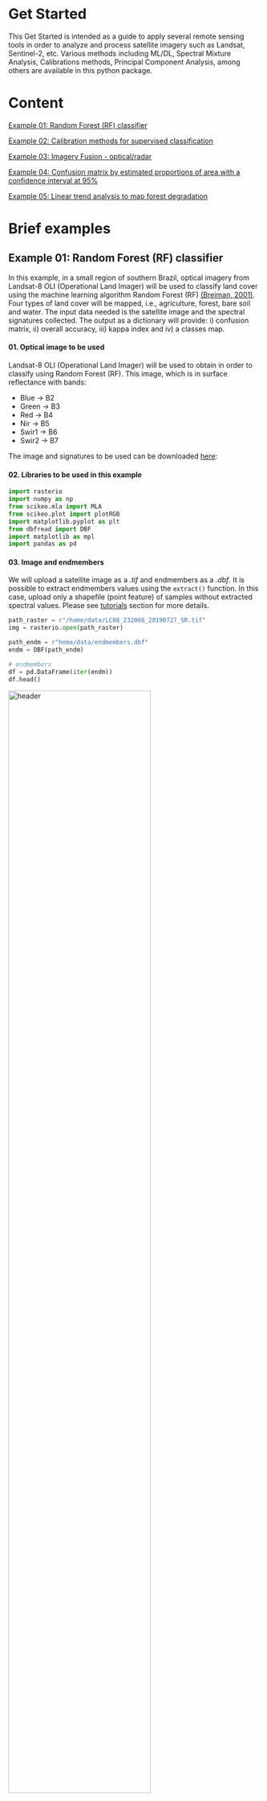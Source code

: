 <!-- #region -->
# **Get Started**

This Get Started is intended as a guide to apply several remote sensing tools in order to analyze and process satellite imagery such as Landsat, Sentinel-2, etc. Various methods including ML/DL, Spectral Mixture Analysis, Calibrations methods, Principal Component Analysis, among others are available in this python package. 

# **Content**

[Example 01: Random Forest (RF) classifier](#example01)

[Example 02: Calibration methods for supervised classification](#example02)

[Example 03: Imagery Fusion - optical/radar](#example03)

[Example 04: Confusion matrix by estimated proportions of area with a confidence interval at 95%](#example04)

[Example 05: Linear trend analysis to map forest degradation](#example05)

# **Brief examples**

## <a name = "example01"></a>**Example 01: Random Forest (RF) classifier**

In this example, in a small region of southern Brazil, optical imagery from Landsat-8 OLI (Operational Land Imager) will be used to classify land cover using the machine learning algorithm Random Forest (RF) [(Breiman, 2001)](https://doi.org/10.1023/A:1010933404324). Four types of land cover will be mapped, i.e., agriculture, forest, bare soil and water. The input data needed is the satellite image and the spectral signatures collected. The output as a dictionary will provide: i) confusion matrix, ii) overall accuracy, iii) kappa index and iv) a classes map.

#### 01. Optical image to be used

Landsat-8 OLI (Operational Land Imager) will be used to obtain in order to classify using Random Forest (RF). This image, which is in surface reflectance with bands:

- Blue -> B2
- Green -> B3 
- Red -> B4
- Nir -> B5
- Swir1 -> B6
- Swir2 -> B7

The image and signatures to be used can be downloaded [here](https://drive.google.com/drive/folders/193RhNpACu9THcOZu8OzMh-btnFCOgHrU?usp=sharing):

#### 02. Libraries to be used in this example


```python
import rasterio
import numpy as np
from scikeo.mla import MLA
from scikeo.plot import plotRGB
import matplotlib.pyplot as plt
from dbfread import DBF
import matplotlib as mpl
import pandas as pd
```
#### 03. Image and endmembers
We will upload a satellite image as a *.tif* and endmembers as a *.dbf*. It is possible to extract endmembers values using the ```extract()``` function. In this case, upload only a shapefile (point feature) of samples without extracted spectral values. Please see [tutorials](https://yotarazona.github.io/scikit-eo/tutorials/) section for more details.

```python
path_raster = r"/home/data/LC08_232066_20190727_SR.tif"
img = rasterio.open(path_raster)

path_endm = r"home/data/endmembers.dbf"
endm = DBF(path_endm)

# endmembers
df = pd.DataFrame(iter(endm))
df.head()
```
<p align="left">
  <a href="https://github.com/yotarazona/scikit-eo"><img src="https://raw.githubusercontent.com/yotarazona/scikit-eo/main/docs/images/endembers.png" alt ="header" width = 75%>
</a>
</p>

#### 04. Classifying with Random Forest
An instance of ```mla()```:

```python
inst = MLA(image = img, endmembers = endm)
```
Applying with 70% of data to train:

```python
rf_class = inst.SVM(training_split = 0.7)
```
#### 5.0 Results

Dictionary of results

```python
rf_class.keys()
```
Overall accuracy

```python
rf_class.get('Overall_Accuracy')
```
Kappa index

```python
rf_class.get('Kappa_Index')
```
Confusion matrix or error matrix

```python
rf_class.get('Confusion_Matrix')
```
<p align="left">
  <a href="https://github.com/yotarazona/scikit-eo"><img src="https://raw.githubusercontent.com/yotarazona/scikit-eo/main/docs/images/confusion_matrix.png" alt ="header" width = 80%>
</a>
</p>

#### 06. Preparing the image before plotting

```python
# Let's define the color palette
palette = mpl.colors.ListedColormap(["#2232F9","#F922AE","#229954","#7CED5E"])
```
Applying the ```plotRGB()``` algorithm is easy:

```python
# Let´s plot
fig, axes = plt.subplots(nrows = 1, ncols = 2, figsize = (15, 9))

# satellite image
plotRGB(img, title = 'Image in Surface Reflectance', ax = axes[0])

# class results
axes[1].imshow(svm_class.get('Classification_Map'), cmap = palette)
axes[1].set_title("Classification map")
axes[1].grid(False)
```
<p align="left">
  <a href="https://github.com/yotarazona/scikit-eo"><img src="https://raw.githubusercontent.com/yotarazona/scikit-eo/main/docs/images/classification.png" alt ="header" width = "750">
</a>
</p>

## <a name = "example02"></a>**Example 02: Calibration methods for supervised classification**

Given a large number of machine learning algorithms, it is necessary to select the one with the best performance in the classification, i.e., the algorithm in which the training and testing data used converge the learning iteratively to a solution that appears to be satisfactory [(Tarazona et al., 2021)](https://www.tandfonline.com/doi/full/10.1080/07038992.2021.1941823).
To deal with this, users can apply the calibration methods Leave One Out Cross-Validation (LOOCV), Cross-Validation (CV) and Monte Carlo Cross-Validation (MCCV) in order to calibrate a supervised classification with different algorithms. The input data needed are the spectral signatures collected as a *.dbf* or *.csv*. The output will provide a graph with the errors of each classifier obtained.

#### 01. Endmembers as a .dbf

```python
path_endm = "/home/data/ex_O2/endmembers.dbf"
endm = DBF(path_endm)
```
#### 02. An instance of calmla()

```python
inst = calmla(endmembers = endm)
```
#### 03. Applying the splitData() method

```python
data = inst.splitData()
```
**Calibrating with *Monte Carlo Cross-Validation Calibration* (MCCV)**

**Parameters**:

- ```split_data```: An instance obtained with ```splitData()```.
- ```models```: Support Vector Machine (svm), Decision Tree (dt), Random Forest (rf) and Naive Bayes (nb).
- ```n_iter```: Number of iterations.

#### 04. Running MCCV

```python
error_mccv = inst.MCCV(split_data = data, models = ('svm', 'dt', 'rf', 'nb'), 
                       n_iter = 10)
```

Calibration results:

![Result of the calibration methods using svm, dt, rf and nb.](images/scikit_eo_01.png){ width=90% }

With this result it can be observed that SVM and RF obtained a higher overall accuracy (less error). Therefore, you can use these algorithms to classify a satellite image.
<!-- #endregion -->

## <a name = "example03"></a>**Example 03: Imagery Fusion - optical/radar**

This is an area where **scikit-eo** provides a novel approach to merge different types of satellite imagery. We are in a case where, after combining different variables into a single output, we want to know the contributions of the different original variables in the data fusion. The fusion of radar and optical images, despite of its well-know use, to improve land cover mapping, currently has no tools that help researchers to integrate or combine those resources. In this third example, users can apply imagery fusion with different observation geometries and different ranges of the electromagnetic spectrum [(Tarazona et al., 2021)](https://www.tandfonline.com/doi/full/10.1080/07038992.2021.1941823). The input data needed are the optical satellite image and the radar satellite image, for instance.

In ```scikit-eo``` we developed the ```fusionrs()``` function which provides us with a dictionary with the following image fusion interpretation features:

- *Fused_images*: The fusion of both images into a 3-dimensional array (rows, cols, bands).
- *Variance*: The variance obtained.
- *Proportion_of_variance*: The proportion of the obtained variance.
- *Cumulative_variance*: The cumulative variance.
- *Correlation*: Correlation of the original bands with the principal components.
- *Contributions_in_%*: The contributions of each optical and radar band in the fusion.


#### 01. Loading dataset

Loading a radar and optical imagery with a total of 9 bands. Optical imagery has 6 bands Blue, Green, Red, NIR, SWIR1 and SWIR2, while radar imagery has 3 bands VV, VH and VV/VH.

```python
path_optical = "/home/data/ex_03/LC08_003069_20180906.tif"
optical = rasterio.open(path_optical)

path_radar = "/home/data/ex_03/S1_2018_VV_VH.tif"
radar = rasterio.open(path_radar)
```

#### 02. Applying the fusionrs:

```python
fusion = fusionrs(optical = optical, radar = radar)
```

#### 03. Dictionary of results:

```python
fusion.keys()
```

#### 04. Proportion of variance:

```python
prop_var = fusion.get('Proportion_of_variance')
```

#### 05. Cumulative variance (%):

```python
cum_var = fusion.get('Cumulative_variance')*100
```

#### 06. Showing the proportion of variance and cumulative:

```python
x_labels = ['PC{}'.format(i+1) for i in range(len(prop_var))]

fig, axes = plt.subplots(figsize = (6,5))
ln1 = axes.plot(x_labels, prop_var, marker ='o', markersize = 6,  
                label = 'Proportion of variance')

axes2 = axes.twinx()
ln2 = axes2.plot(x_labels, cum_var, marker = 'o', color = 'r', 
                 label = "Cumulative variance")

ln = ln1 + ln2
labs = [l.get_label() for l in ln]

axes.legend(ln, labs, loc = 'center right')
axes.set_xlabel("Principal Component")
axes.set_ylabel("Proportion of Variance")
axes2.set_ylabel("Cumulative (%)")
axes2.grid(False)
plt.show()
```

![Proportion of Variance and accumulative.](images/scikit_eo_02.png){ width=70% }


#### 07. Contributions of each variable in %:

```python
fusion.get('Contributions_in_%')
```

![Contributions of each variable in %.](images/scikit_eo_03.png){ width=90% }

Here, *var1*, *var2*, ... *var12* refer to *Blue*, *Green*, ... *VV/VH* bands respectively. It can be observed that *var2* (Green) has a higher contribution percentage 16.9% than other variables. With respect to radar polarizations, we can note that *var8* (VH polarization) has a higher contribution 11.8% than other radar bands.


#### 08. Preparing the image:

```python
arr = fusion.get('Fused_images')

## Let´s plot
fig, axes = plt.subplots(figsize = (8, 8))
plotRGB(arr, bands = [1,2,3], title = 'Fusion of optical and radar images')
plt.show()
```

![Fusion of optical and radar images. Principal Component 1 corresponds to red channel, Principal Component 2 corresponds to green channel and Principal Component 3 corresponds to blue channel.](images/scikit_eo_04.png){ width=55% }

<!-- #region -->
## <a name = "example04"></a>**Example 04: Confusion matrix by estimated proportions of area with a confidence interval at 95%**

In this final example, after obtaining the predicted class map, we are in a case where we want to know the uncertainties of each class. The assessing accuracy and area estimate will be obtained following guidance proposed by [(Olofsson et al., 2014)](https://doi.org/10.1016/j.rse.2014.02.015). All that users need are the confusion matrix and a previously obtained predicted class map.

In ```scikit-eo``` we developed the ```confintervalML``` function to estimate area and uncertainty with 95%. ```confintervalML``` requires the following parameters:

- *matrix*: confusion matrix or error matrix in numpy.ndarray.
- *image_pred*: a 2-dimensional array (rows, cols). This array should be the classified image with predicted classes.
- *pixel_size*: Pixel size of the classified image. Set by default as 10 meters. In this example is 30 meters (Landsat).
- *conf*: Confidence interval. By default is 95% (1.96).
- *nodata*: No data must be specified as 0, NaN or any other value. Keep in mind with this parameter.

<!-- #region -->
```python
#### 01. Load raster data
path_raster = r"/home/data/ex_O4/ml/predicted_map.tif"
img = rasterio.open(path_optical).read(1)

#### 02. Load confusion matrix as .csv
path_cm = r"/home/data/ex_O4/ml/confusion_matrix.csv"
values = pd.read_csv(path_radar)

#### 03. Applying the confintervalML:
confintervalML(matrix = values, image_pred = img, pixel_size = 30, conf = 1.96, 
               nodata = -9999)
```

Results:

![Estimating area and uncertainty with 95%.](images/scikit_eo_05.png){ width=80%}
<!-- #endregion -->
<!-- #endregion -->

## <a name = "example05"></a>**Example 05: Linear trend analysis to map forest degradation**

In this tutorial, forest degradation will be mapped using the Maximum Value Compositing (MVC) of Normalized Difference Vegetation Index (NDVI). Therefore, NDVI as a proxy of NPP makes it a useful indicator of resilience of ecosystems that allows its monitoring and evaluation through remote sensing, and it is the indicator we will use for the purposes of this example. 

Detecting forest degradation in terms of long-term loss of forest productivity of ecosystems through a Simple Linear Trend (SLT) is a standard method. Initiatives to monitor forest degradation using remote sensing techniques are few and urgent for the effects of conservation and restoration of degraded ecosystems in Peru. 

The study area is located in Madre de Dios, a region located in southeastern Peru. Madre de Dios is a biodiversity hotspot, with 40% of its area protected by a set of Natural Protected Areas and Native Communities, and it has the largest coal reserves in the world. 

The main drivers of forest degradation are economic activities such as gold mining, logging and agriculture. Gold mining represents the first large-scale economic activity in Madre de Dios.

<!-- #region -->
#### 01. Optical image to be used

NDVI from 2000 to 2015 will be used. These indices were obtained from Landsat-5 and Landsat-8 images. One per year.

The images as stack can be downloaded [here](https://drive.google.com/drive/folders/1mGSSg_sRFS3_SeNrR390w3UEMmMwHwg8?usp=sharing):

#### 02. Libraries to be used in this example


```python
import rasterio
import numpy as np
from scikeo.linearTrend import linearTrend
import matplotlib.pyplot as plt
import earthpy.plot as ep
```

Let´s plot the images (NDVI) from 2000 to 2015:

```python
ep.plot_bands(ts_img.read(), cmap = 'RdYlGn', cols = 4)
```
<!-- #endregion -->

<p align="left">
  <a href="https://github.com/yotarazona/scikit-eo"><img src="https://raw.githubusercontent.com/yotarazona/scikit-eo/main/docs/images/scikit_eo_06.png" alt ="header" width = "600">
</a>
</p>

<!-- #region -->
Instance of ```linearTrend```:

```python
inst = linearTrend(image = ts_img)
```

Applying the ```LN()``` function:

```python
trend = inst.LN()
```

Dictionary of esults:

```python
# dictionary as result
trend.keys()
```

Let´s plot the slope and p-value obtained:

```python
# Let´s plot
fig, axes = plt.subplots(nrows = 2, ncols = 2, figsize = (12, 9))
evi_2001 = axes[0][0].imshow(ts_img.read(1), cmap = 'RdYlGn')
axes[0][0].set_title("Enhanced Vegetation Index - 2000")
axes[0][0].grid(False)
bar1 = fig.colorbar(evi_2001, ax = axes[0][0])

evi_2015 = axes[0][1].imshow(ts_img.read(14), cmap = 'RdYlGn')
axes[0][1].set_title("Enhanced Vegetation Index  - 2015")
axes[0][1].grid(False)
bar2 = fig.colorbar(evi_2015, ax = axes[0][1])

slope = axes[1][0].imshow(trend.get('slope'), cmap = 'Spectral')
axes[1][0].set_title("Slope: Linear trend analysis")
axes[1][0].grid(False)
bar3 = fig.colorbar(slope, ax = axes[1][0])

pvalue = axes[1][1].imshow(trend.get('pvalue'), cmap = 'gist_rainbow')
axes[1][1].set_title("P-value: Linear trend Analysis")
axes[1][1].grid(False)
bar4 = fig.colorbar(pvalue, ax = axes[1][1])
```

<p align="left">
  <a href="https://github.com/yotarazona/scikit-eo"><img src="https://raw.githubusercontent.com/yotarazona/scikit-eo/main/docs/images/scikit_eo_07.png" alt ="header" width = "600">
</a>
</p>
<!-- #endregion -->

It is necessary to mention that forest degradation is expected to result in a statistically significant negative **slope** in the NDVI trend. The statistical robustness of the estimated trend was tested with a test from **ρ** (*P-value*) obtained from the simple regression function. *We defined the identification of degradation, with greater probability, at 95% of reliability*.
